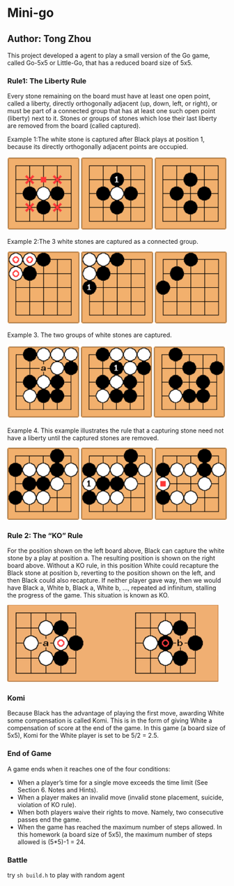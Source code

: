 # Mini-go
## Author: Tong Zhou
This project developed a agent to play a small version of the Go game, called Go-5x5 or Little-Go, that has a reduced board size of 5x5.
### Rule1: The Liberty Rule
Every stone remaining on the board must have at least one open point, called a liberty, directly orthogonally adjacent (up, down, left, or right), or must be part of a connected group that has at least one such open point (liberty) next to it. Stones or groups of stones which lose their last liberty are removed from the board (called captured).

Example 1:The white stone is captured after Black plays at position 1, because its directly orthogonally adjacent points are occupied.

![image](https://github.com/AtomNotShy/Atom/blob/master/mini-go/images/example1.png)

Example 2:The 3 white stones are captured as a connected group.

![image](https://github.com/AtomNotShy/Atom/blob/master/mini-go/images/example2.png)

Example 3. The two groups of white stones are captured.

![](https://github.com/AtomNotShy/Atom/blob/master/mini-go/images/example3.png)

Example 4. This example illustrates the rule that a capturing stone need not have a liberty until the captured stones are removed.

![image](https://github.com/AtomNotShy/Atom/blob/master/mini-go/images/example4.png)

### Rule 2: The “KO” Rule
For the position shown on the left board above, Black can capture the white stone by a play at position a. The resulting position is shown on the right board above. Without a KO rule, in this position White could recapture the Black stone at position b, reverting to the position shown on the left, and then Black could also recapture. If neither player gave way, then we would have Black a, White b, Black a, White b, ..., repeated ad infinitum, stalling the progress of the game. This situation is known as KO.

![image](https://github.com/AtomNotShy/Atom/blob/master/mini-go/images/KO.png)

### Komi
Because Black has the advantage of playing the first move, awarding White some compensation is called Komi. This is in the form of giving White a compensation of score at the end of the game. In this game (a board size of 5x5), Komi for the White player is set to be 5/2 = 2.5.

### End of Game
A game ends when it reaches one of the four conditions:
- When a player’s time for a single move exceeds the time limit (See Section 6. Notes and Hints).
- When a player makes an invalid move (invalid stone placement, suicide, violation of KO rule).
- When both players waive their rights to move. Namely, two consecutive passes end the game.
- When the game has reached the maximum number of steps allowed. In this homework (a board
size of 5x5), the maximum number of steps allowed is (5*5)-1 = 24.

### Battle
try  `sh build.h` to play with random agent
